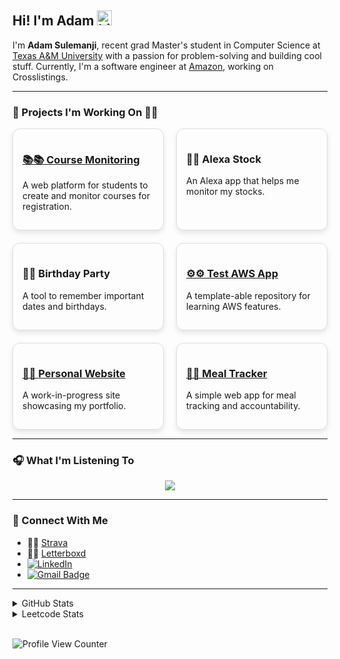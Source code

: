 ## Hi! I'm Adam <img src="https://user-images.githubusercontent.com/1303154/88677602-1635ba80-d120-11ea-84d8-d263ba5fc3c0.gif" width="24px" height="24px" alt="hi">
I'm **Adam Sulemanji**, recent grad Master's student in Computer Science at [Texas A&M University](https://engineering.tamu.edu/cse/index.html) with a passion for problem-solving and building cool stuff. Currently, I'm a software engineer at [Amazon](https://www.amazon.com/b?ie=UTF8&node=14770868011), working on Crosslistings.

---

### 🌟 Projects I'm Working On 👨‍💻
<div style="display: grid; grid-template-columns: repeat(2, 1fr); gap: 20px;">
  <div style="border-radius: 12px; padding: 15px; box-shadow: 0 4px 8px rgba(0, 0, 0, 0.1); border: 1px solid #ddd;">
    <h3><a href="https://github.com/adamsulemanji/CourseMonitoring">📚📚 Course Monitoring</a></h3>
    <p>A web platform for students to create and monitor courses for registration.</p>
  </div>
  <div style="border-radius: 12px; padding: 15px; box-shadow: 0 4px 8px rgba(0, 0, 0, 0.1); border: 1px solid #ddd;">
    <h3>🤖🤖 Alexa Stock</h3>
    <p>An Alexa app that helps me monitor my stocks.</p>
  </div>
  <div style="border-radius: 12px; padding: 15px; box-shadow: 0 4px 8px rgba(0, 0, 0, 0.1); border: 1px solid #ddd;">
    <h3>🎉🎉 Birthday Party</h3>
    <p>A tool to remember important dates and birthdays.</p>
  </div>
  <div style="border-radius: 12px; padding: 15px; box-shadow: 0 4px 8px rgba(0, 0, 0, 0.1); border: 1px solid #ddd;">
    <h3><a href="https://github.com/adamsulemanji/test-aws-cdk-app">⚙️⚙️ Test AWS App</a></h3>
    <p>A template-able repository for learning AWS features.</p>
  </div>
  <div style="border-radius: 12px; padding: 15px; box-shadow: 0 4px 8px rgba(0, 0, 0, 0.1); border: 1px solid #ddd;">
    <h3><a href="https://github.com/adamsulemanji/PersonalWebsite">👨👨 Personal Website</a></h3>
    <p>A work-in-progress site showcasing my portfolio.</p>
  </div>
  <div style="border-radius: 12px; padding: 15px; box-shadow: 0 4px 8px rgba(0, 0, 0, 0.1); border: 1px solid #ddd;">
    <h3><a href="https://github.com/adamsulemanji/mealtracker">🥗🍟 Meal Tracker</a></h3>
    <p>A simple web app for meal tracking and accountability.</p>
  </div>
</div>

---

### 🎧 What I'm Listening To
<p style="display:flex;justify-content:center;">
  <a href='https://spotify-github-profile.kittinanx.com/api/view?uid=adamismee&redirect=true'>
    <img src='https://spotify-github-profile.kittinanx.com/api/view?uid=adamismee&cover_image=true&theme=default&show_offline=false&background_color=121212&interchange=false'>
  </a>
</p>

---

### 📲 Connect With Me

- 🏃💨 [Strava](https://www.strava.com/athletes/109469044)
- 🍿🎥 [Letterboxd](https://letterboxd.com/adamsulemanji/)
- [![LinkedIn](https://img.shields.io/badge/LinkedIn-0077B5?style=flat-square&logo=linkedin&logoColor=white)](https://www.linkedin.com/in/adamsulemanji/)
- [![Gmail Badge](https://img.shields.io/badge/-Gmail-c14438?style=flat-square&logo=Gmail&logoColor=white&link=mailto:adamsulemanji@tamu.edu)](mailto:adamsulemanji@tamu.edu)

---

<details>
  <summary>GitHub Stats</summary>
  <br/>
  <img src="https://github-readme-stats.vercel.app/api?username=adamsulemanji&theme=default&hide_border=false&include_all_commits=false&count_private=false" alt="GitHub Stats">
  <img src="https://github-readme-stats.vercel.app/api/top-langs/?username=adamsulemanji&theme=default&hide_border=false&include_all_commits=false&count_private=false&layout=compact" alt="Top Languages">
  <br/>
</details>

<details>
  <summary>Leetcode Stats</summary>
  <br/>
  <img src="https://leetcard.jacoblin.cool/adamsulemanji?theme=light&ext=heatmap" alt="LeetCode Stats">
  <br/>
</details>

<br/>

![Profile View Counter](https://komarev.com/ghpvc/?username=adamsulemanji)

